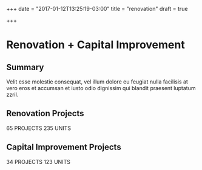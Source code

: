 +++
date = "2017-01-12T13:25:19-03:00"
title = "renovation"
draft = true

+++

# Renovation + Capital Improvement

## Summary

Velit esse molestie consequat, vel illum dolore eu feugiat nulla facilisis at vero eros et accumsan et iusto odio dignissim qui blandit praesent luptatum zzril.

## Renovation Projects

65 PROJECTS
235 UNITS

## Capital Improvement Projects

34 PROJECTS
123 UNITS
